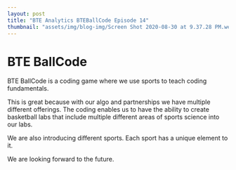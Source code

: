 ```yaml
---
layout: post
title: "BTE Analytics BTEBallCode Episode 14"
thumbnail: "assets/img/blog-img/Screen Shot 2020-08-30 at 9.37.28 PM.webp"
---
```


# BTE BallCode

BTE BallCode is a coding game where we use sports to teach coding fundamentals. 

This is great because with our algo and partnerships we have multiple different offerings. The coding enables us to have the ability
to create basketball labs that include multiple different areas of sports science into our labs. 

We are also introducing different sports. Each sport has a unique element to it. 


We are looking forward to the future. 
